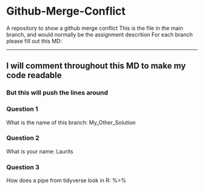# Github-Merge-Conflict
A repository to show a github merge conflict
This is the file in the main branch, and would normally be the assignment descrition
For each branch please fill out this MD:
____________


## I will comment throughout this MD to make my code readable
### But this will push the lines around

### Question 1 ###
What is the name of this branch: My_Other_Solution

### Question 2 ###
What is your name: Laurits

### Question 3 ###
How does a pipe from tidyverse look in R: %>%


